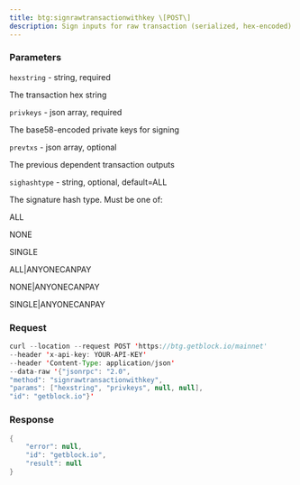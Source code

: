 ```yaml
---
title: btg:signrawtransactionwithkey \[POST\]
description: Sign inputs for raw transaction (serialized, hex-encoded).The second argument is an array of base58-encoded private keys that willbe the only keys used to sign the transaction.The third optional argument (may be null) is an array of previoustransaction outputs that this transaction depends on but may not yet bein the block chain.
---
```


### Parameters


`hexstring` - string, required

The transaction hex string

`privkeys` - json array, required

The base58-encoded private keys for signing

`prevtxs` - json array, optional

The previous dependent transaction outputs

`sighashtype` - string, optional, default=ALL

The signature hash type. Must be one of:

ALL

NONE

SINGLE

ALL\|ANYONECANPAY

NONE\|ANYONECANPAY

SINGLE\|ANYONECANPAY

### Request

``` java
curl --location --request POST 'https://btg.getblock.io/mainnet' 
--header 'x-api-key: YOUR-API-KEY' 
--header 'Content-Type: application/json' 
--data-raw '{"jsonrpc": "2.0",
"method": "signrawtransactionwithkey",
"params": ["hexstring", "privkeys", null, null],
"id": "getblock.io"}'
```

###  Response

``` java
{
    "error": null,
    "id": "getblock.io",
    "result": null
}
```

